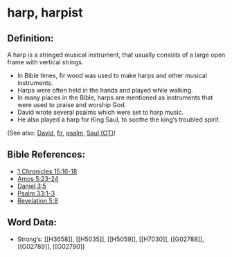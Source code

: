 # harp, harpist

## Definition:

A harp is a stringed musical instrument, that usually consists of a large open frame with vertical strings.

* In Bible times, fir wood was used to make harps and other musical instruments.
* Harps were often held in the hands and played while walking.
* In many places in the Bible, harps are mentioned as instruments that were used to praise and worship God.
* David wrote several psalms which were set to harp music.
* He also played a harp for King Saul, to soothe the king’s troubled spirit.

(See also: [David](../names/david.md), [fir](../other/fir.md), [psalm](../kt/psalm.md), [Saul (OT)](../names/saul.md))

## Bible References:

* [1 Chronicles 15:16-18](rc://en/tn/help/1ch/15/16)
* [Amos 5:23-24](rc://en/tn/help/amo/05/23)
* [Daniel 3:5](rc://en/tn/help/dan/03/05)
* [Psalm 33:1-3](rc://en/tn/help/psa/033/001)
* [Revelation 5:8](rc://en/tn/help/rev/05/08)

## Word Data:

* Strong’s: [[H3658]], [[H5035]], [[H5059]], [[H7030]], [[G02788]], [[G02789]], [[G02790]]
